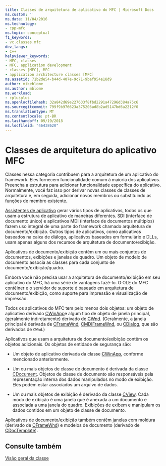 ```yaml
---
title: Classes de arquitetura de aplicativo do MFC | Microsoft Docs
ms.custom: ''
ms.date: 11/04/2016
ms.technology:
- cpp-mfc
ms.topic: conceptual
f1_keywords:
- vc.classes.mfc
dev_langs:
- C++
helpviewer_keywords:
- MFC, classes
- MFC, application development
- classes [MFC], MFC
- application architecture classes [MFC]
ms.assetid: 71b2de54-b44d-407e-9c71-9baf954e18d9
author: mikeblome
ms.author: mblome
ms.workload:
- cplusplus
ms.openlocfilehash: 32a842d69e227633f8fbd2291a47296d384a75c6
ms.sourcegitcommit: 799f9b976623a375203ad8b2ad5147bd6a2212f0
ms.translationtype: MT
ms.contentlocale: pt-BR
ms.lasthandoff: 09/19/2018
ms.locfileid: "46438620"
---
```

# <a name="mfc-application-architecture-classes"></a>Classes de arquitetura do aplicativo MFC

Classes nessa categoria contribuem para a arquitetura de um aplicativo do framework. Eles fornecem funcionalidade comum à maioria dos aplicativos. Preencha a estrutura para adicionar funcionalidade específica do aplicativo. Normalmente, você faz isso por derivar novas classes de classes de arquitetura e, em seguida, adicionar novos membros ou substituindo as funções de membro existente.

[Assistentes de aplicativo](../mfc/reference/mfc-application-wizard.md) gerar vários tipos de aplicativos, todos os que usam a estrutura de aplicativo de maneiras diferentes. SDI (interface de documento único) e aplicativos MDI (interface de documentos múltiplos) fazem uso integral de uma parte do framework chamado arquitetura de documento/exibição. Outros tipos de aplicativos, como aplicativos baseados na caixa de diálogo, aplicativos baseados em formulário e DLLs, usam apenas alguns dos recursos de arquitetura de documento/exibição.

Aplicativos de documento/exibição contêm um ou mais conjuntos de documentos, exibições e janelas de quadro. Um objeto de modelo de documento associa as classes para cada conjunto de documento/exibição/quadro.

Embora você não precisa usar a arquitetura de documento/exibição em seu aplicativo do MFC, há uma série de vantagens fazê-lo. O OLE do MFC contêiner e o servidor de suporte é baseado em arquitetura de documento/exibição, como suporte para impressão e visualização de impressão.

Todos os aplicativos do MFC tem pelo menos dois objetos: um objeto de aplicativo derivado [CWinApp](../mfc/reference/cwinapp-class.md)e algum tipo de objeto de janela principal, (geralmente indiretamente) derivado de [CWnd](../mfc/reference/cwnd-class.md). (Geralmente, a janela principal é derivada de [CFrameWnd](../mfc/reference/cframewnd-class.md), [CMDIFrameWnd](../mfc/reference/cmdiframewnd-class.md), ou [CDialog](../mfc/reference/cdialog-class.md), que são derivados de `CWnd`.)

Aplicativos que usam a arquitetura de documento/exibição contêm os objetos adicionais. Os objetos de entidade de segurança são:

- Um objeto de aplicativo derivada da classe [CWinApp](../mfc/reference/cwinapp-class.md), conforme mencionado anteriormente.

- Um ou mais objetos de classe de documento é derivada da classe [CDocument](../mfc/reference/cdocument-class.md). Objetos de classe de documento são responsáveis pela representação interna dos dados manipulados no modo de exibição. Eles podem estar associados um arquivo de dados.

- Um ou mais objetos de exibição é derivado da classe [CView](../mfc/reference/cview-class.md). Cada modo de exibição é uma janela que é anexada a um documento e associada a uma janela do quadro. Exibições de exibem e manipulam os dados contidos em um objeto de classe de documento.

Aplicativos de documento/exibição também contêm janelas com moldura (derivado de [CFrameWnd](../mfc/reference/cframewnd-class.md)) e modelos de documento (derivado de [CDocTemplate](../mfc/reference/cdoctemplate-class.md)).

## <a name="see-also"></a>Consulte também

[Visão geral da classe](../mfc/class-library-overview.md)

